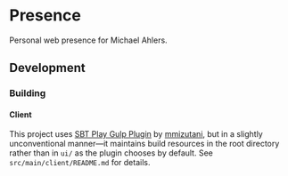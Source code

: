 # Presence

Personal web presence for Michael Ahlers.

## Development

### Building

#### Client

This project uses [SBT Play Gulp Plugin](https://github.com/mmizutani/sbt-play-gulp) by [mmizutani](https://github.com/mmizutani), but in a slightly unconventional manner—it maintains build resources in the root directory rather than in `ui/` as the plugin chooses by default. See `src/main/client/README.md` for details.
